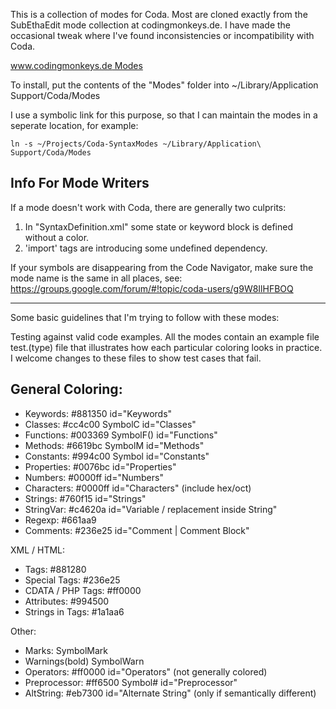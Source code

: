 This is a collection of modes for Coda. Most are cloned exactly from the SubEthaEdit
mode collection at codingmonkeys.de. I have made the occasional tweak where I've found
inconsistencies or incompatibility with Coda.

[www.codingmonkeys.de Modes](http://www.codingmonkeys.de/subethaedit/modes.html)

To install, put the contents of the "Modes" folder into
~/Library/Application Support/Coda/Modes

I use a symbolic link for this purpose, so that I can maintain the modes in a
seperate location, for example:

    ln -s ~/Projects/Coda-SyntaxModes ~/Library/Application\ Support/Coda/Modes

## Info For Mode Writers

If a mode doesn't work with Coda, there are generally two culprits:

1. In "SyntaxDefinition.xml" some state or keyword block is defined without a color.
2. 'import' tags are introducing some undefined dependency.

If your symbols are disappearing from the Code Navigator, make sure the mode name is the same
in all places, see: https://groups.google.com/forum/#!topic/coda-users/g9W8IlHFBOQ

----

Some basic guidelines that I'm trying to follow with these modes:

Testing against valid code examples. All the modes contain an example file test.(type) file that
illustrates how each particular coloring looks in practice. I welcome changes to these files to
show test cases that fail.

## General Coloring:

- Keywords:             #881350             id="Keywords"
- Classes:              #cc4c00  SymbolC    id="Classes"
- Functions:            #003369  SymbolF()  id="Functions"
- Methods:              #6619bc  SymbolM    id="Methods"
- Constants:            #994c00  Symbol     id="Constants"
- Properties:           #0076bc             id="Properties"
- Numbers:              #0000ff             id="Numbers"
- Characters:           #0000ff             id="Characters" (include hex/oct)
- Strings:              #760f15             id="Strings"
- StringVar:            #c4620a             id="Variable / replacement inside String"
- Regexp:               #661aa9             
- Comments:             #236e25             id="Comment | Comment Block"

XML / HTML:

- Tags:                 #881280
- Special Tags:         #236e25
- CDATA / PHP Tags:     #ff0000
- Attributes:           #994500
- Strings in Tags:      #1a1aa6

Other:  

- Marks:                         SymbolMark
- Warnings(bold)                 SymbolWarn
- Operators:            #ff0000             id="Operators" (not generally colored)
- Preprocessor:         #ff6500  Symbol#    id="Preprocessor"
- AltString:            #eb7300             id="Alternate String" (only if semantically different)